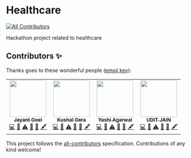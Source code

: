 # Healthcare
<!-- ALL-CONTRIBUTORS-BADGE:START - Do not remove or modify this section -->
[![All Contributors](https://img.shields.io/badge/all_contributors-4-orange.svg?style=flat-square)](#contributors-)
<!-- ALL-CONTRIBUTORS-BADGE:END -->
Hackathon project related to healthcare

## Contributors ✨

Thanks goes to these wonderful people ([emoji key](https://allcontributors.org/docs/en/emoji-key)):

<!-- ALL-CONTRIBUTORS-LIST:START - Do not remove or modify this section -->
<!-- prettier-ignore-start -->
<!-- markdownlint-disable -->
<table>
  <tr>
    <td align="center"><a href="http://JayantGoel001.github.io"><img src="https://avatars.githubusercontent.com/u/54479676?v=4?s=100" width="100px;" alt=""/><br /><sub><b>Jayant Goel</b></sub></a><br /><a href="https://github.com/JayantGoel001/Healthcare-master/commits?author=JayantGoel001" title="Code">💻</a> <a href="#ideas-JayantGoel001" title="Ideas, Planning, & Feedback">🤔</a> <a href="https://github.com/JayantGoel001/Healthcare-master/commits?author=JayantGoel001" title="Tests">⚠️</a> <a href="#maintenance-JayantGoel001" title="Maintenance">🚧</a> <a href="https://github.com/JayantGoel001/Healthcare-master/commits?author=JayantGoel001" title="Documentation">📖</a> <a href="#content-JayantGoel001" title="Content">🖋</a></td>
    <td align="center"><a href="https://github.com/Kushal-Gera"><img src="https://avatars.githubusercontent.com/u/53964520?v=4?s=100" width="100px;" alt=""/><br /><sub><b>Kushal Gera</b></sub></a><br /><a href="https://github.com/JayantGoel001/Healthcare-master/commits?author=Kushal-Gera" title="Code">💻</a> <a href="#ideas-Kushal-Gera" title="Ideas, Planning, & Feedback">🤔</a> <a href="https://github.com/JayantGoel001/Healthcare-master/commits?author=Kushal-Gera" title="Tests">⚠️</a> <a href="#maintenance-Kushal-Gera" title="Maintenance">🚧</a> <a href="https://github.com/JayantGoel001/Healthcare-master/commits?author=Kushal-Gera" title="Documentation">📖</a> <a href="#content-Kushal-Gera" title="Content">🖋</a></td>
    <td align="center"><a href="https://yashi12.github.io"><img src="https://avatars.githubusercontent.com/u/46988943?v=4?s=100" width="100px;" alt=""/><br /><sub><b>Yashi Agarwal</b></sub></a><br /><a href="https://github.com/JayantGoel001/Healthcare-master/commits?author=yashi12" title="Code">💻</a> <a href="#ideas-yashi12" title="Ideas, Planning, & Feedback">🤔</a> <a href="https://github.com/JayantGoel001/Healthcare-master/commits?author=yashi12" title="Tests">⚠️</a> <a href="#maintenance-yashi12" title="Maintenance">🚧</a> <a href="https://github.com/JayantGoel001/Healthcare-master/commits?author=yashi12" title="Documentation">📖</a> <a href="#content-yashi12" title="Content">🖋</a></td>
    <td align="center"><a href="https://creasedmeteor.herokuapp.com/"><img src="https://avatars.githubusercontent.com/u/54267436?v=4?s=100" width="100px;" alt=""/><br /><sub><b>UDIT JAIN</b></sub></a><br /><a href="https://github.com/JayantGoel001/Healthcare-master/commits?author=uditjain100" title="Code">💻</a> <a href="#ideas-uditjain100" title="Ideas, Planning, & Feedback">🤔</a> <a href="https://github.com/JayantGoel001/Healthcare-master/commits?author=uditjain100" title="Tests">⚠️</a> <a href="#maintenance-uditjain100" title="Maintenance">🚧</a> <a href="https://github.com/JayantGoel001/Healthcare-master/commits?author=uditjain100" title="Documentation">📖</a> <a href="#content-uditjain100" title="Content">🖋</a></td>
  </tr>
</table>

<!-- markdownlint-restore -->
<!-- prettier-ignore-end -->

<!-- ALL-CONTRIBUTORS-LIST:END -->

This project follows the [all-contributors](https://github.com/all-contributors/all-contributors) specification. Contributions of any kind welcome!
